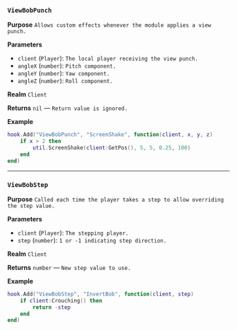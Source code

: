 ### `ViewBobPunch`

**Purpose**
`Allows custom effects whenever the module applies a view punch.`

**Parameters**

* `client` (`Player`): `The local player receiving the view punch.`
* `angleX` (`number`): `Pitch component.`
* `angleY` (`number`): `Yaw component.`
* `angleZ` (`number`): `Roll component.`

**Realm**
`Client`

**Returns**
`nil` — `Return value is ignored.`

**Example**

```lua
hook.Add("ViewBobPunch", "ScreenShake", function(client, x, y, z)
    if x > 2 then
        util.ScreenShake(client:GetPos(), 5, 5, 0.25, 100)
    end
end)
```

---

### `ViewBobStep`

**Purpose**
`Called each time the player takes a step to allow overriding the step value.`

**Parameters**

* `client` (`Player`): `The stepping player.`
* `step` (`number`): `1 or -1 indicating step direction.`

**Realm**
`Client`

**Returns**
`number` — `New step value to use.`

**Example**

```lua
hook.Add("ViewBobStep", "InvertBob", function(client, step)
    if client:Crouching() then
        return -step
    end
end)
```

